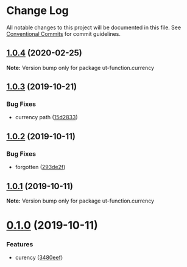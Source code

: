 # Change Log

All notable changes to this project will be documented in this file.
See [Conventional Commits](https://conventionalcommits.org) for commit guidelines.

## [1.0.4](https://github.com/softwaregroup-bg/ut-function/compare/ut-function.merge@1.5.4...ut-function.currency@1.0.4) (2020-02-25)

**Note:** Version bump only for package ut-function.currency





## [1.0.3](https://github.com/softwaregroup-bg/ut-function/compare/ut-function.currency@1.0.2...ut-function.currency@1.0.3) (2019-10-21)


### Bug Fixes

* currency path ([15d2833](https://github.com/softwaregroup-bg/ut-function/commit/15d2833))





## [1.0.2](https://github.com/softwaregroup-bg/ut-function/compare/ut-function.currency@1.0.1...ut-function.currency@1.0.2) (2019-10-11)


### Bug Fixes

* forgotten ([293de2f](https://github.com/softwaregroup-bg/ut-function/commit/293de2f))





## [1.0.1](https://github.com/softwaregroup-bg/ut-function/compare/ut-function.currency@0.1.0...ut-function.currency@1.0.1) (2019-10-11)

**Note:** Version bump only for package ut-function.currency





# [0.1.0](https://github.com/softwaregroup-bg/ut-function/compare/ut-function.timezone@1.1.0...ut-function.currency@0.1.0) (2019-10-11)


### Features

* curency ([3480eef](https://github.com/softwaregroup-bg/ut-function/commit/3480eef))
